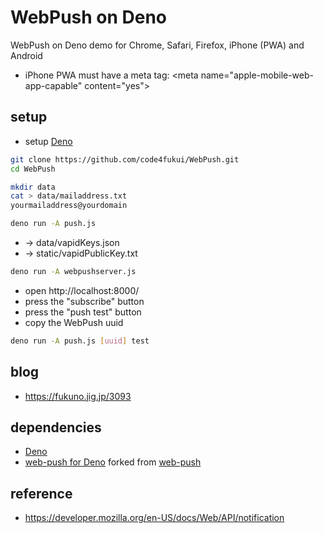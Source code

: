 # WebPush on Deno

WebPush on Deno demo for Chrome, Safari, Firefox, iPhone (PWA) and Android

* iPhone PWA must have a meta tag: &lt;meta name="apple-mobile-web-app-capable" content="yes"&gt;

## setup

- setup [Deno](https://deno.land/)

```sh
git clone https://github.com/code4fukui/WebPush.git
cd WebPush
```

```sh
mkdir data
cat > data/mailaddress.txt
yourmailaddress@yourdomain
```

```sh
deno run -A push.js
```
- → data/vapidKeys.json
- → static/vapidPublicKey.txt

```sh
deno run -A webpushserver.js 
```

- open http://localhost:8000/
- press the "subscribe" button
- press the "push test" button
- copy the WebPush uuid

```sh
deno run -A push.js [uuid] test
```

## blog

- https://fukuno.jig.jp/3093

## dependencies

- [Deno](https://deno.land)
- [web-push for Deno](https://github.com/code4fukui/web-push/) forked from [web-push](https://www.npmjs.com/package/web-push)

## reference

- https://developer.mozilla.org/en-US/docs/Web/API/notification
